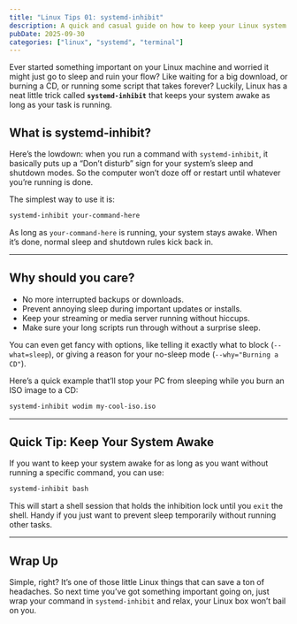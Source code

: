 ```yaml
---
title: "Linux Tips 01: systemd-inhibit"
description: A quick and casual guide on how to keep your Linux system awake during important tasks using the handy systemd-inhibit command.
pubDate: 2025-09-30
categories: ["linux", "systemd", "terminal"]
---
```


Ever started something important on your Linux machine and worried it might just go to sleep and ruin your flow? Like waiting for a big download, or burning a CD, or running some script that takes forever? Luckily, Linux has a neat little trick called **`systemd-inhibit`** that keeps your system awake as long as your task is running.

## What is systemd-inhibit?

Here’s the lowdown: when you run a command with `systemd-inhibit`, it basically puts up a “Don’t disturb” sign for your system’s sleep and shutdown modes. So the computer won’t doze off or restart until whatever you’re running is done.

The simplest way to use it is:

```bash
systemd-inhibit your-command-here
```

As long as `your-command-here` is running, your system stays awake. When it’s done, normal sleep and shutdown rules kick back in.

---

## Why should you care?

- No more interrupted backups or downloads.
- Prevent annoying sleep during important updates or installs.
- Keep your streaming or media server running without hiccups.
- Make sure your long scripts run through without a surprise sleep.

You can even get fancy with options, like telling it exactly what to block (`--what=sleep`), or giving a reason for your no-sleep mode (`--why="Burning a CD"`).

Here’s a quick example that’ll stop your PC from sleeping while you burn an ISO image to a CD:

```bash
systemd-inhibit wodim my-cool-iso.iso
```

---

## Quick Tip: Keep Your System Awake

If you want to keep your system awake for as long as you want without running a specific command, you can use:

```bash
systemd-inhibit bash
```

This will start a shell session that holds the inhibition lock until you `exit` the shell. Handy if you just want to prevent sleep temporarily without running other tasks.

---

## Wrap Up

Simple, right? It’s one of those little Linux things that can save a ton of headaches. So next time you’ve got something important going on, just wrap your command in `systemd-inhibit` and relax, your Linux box won’t bail on you.
